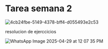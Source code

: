 # Tarea semana 2

![4cb24fbe-5149-4378-bff4-d055493e2c53](https://github.com/user-attachments/assets/7ca7439f-52ba-4920-9cd8-6f7b53a1e5d0)

resolucion de ejerccicios 


![WhatsApp Image 2025-04-29 at 12 07 35 PM](https://github.com/user-attachments/assets/43028b0d-88a7-4c57-aeeb-6e1e550ee49a)
